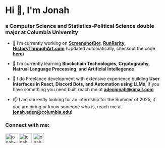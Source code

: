
# Hi 👋, I'm Jonah
### a Computer Science and Statistics-Political Science double major at Columbia University

- 🔭 I’m currently working on <a href="https://github.com/adenjonah/ScreenshotBot" target="_blank"><b>ScreenshotBot</b></a>, <a href="https://github.com/adenjonah/RunRarity" target="_blank"><b>RunRarity</b></a>, <a href="https://github.com/adenjonah/HistoryThroughArt.com" target="_blank"><b>HistoryThroughArt.com</b></a> (Updated automatically, checkout the code <a href="https://github.com/adenjonah/adenjonah/blob/main/.github/workflows/update-readme.yml" target="_blank"><b>here</b></a>)

- 🌱 I’m currently learning **Blockchain Technologies, Cryptography, Natrual Language Processing, and Artificial Intellegence**

- 💸 I do Freelance development with extensive experience building **User Interfaces in React, Discord Bots, and Automation using LLMs**, if you have something you need built reach me at **adenjonah@gmail.com**

- 📫 I am currently looking for an internship for the Summer of 2025, if you are hiring or know someone who is, reach me at **jonah.aden@columbia.edu**!

### Connect with me:
<a href="https://linkedin.com/in/jonah-aden" target="blank"><img align="center" src="https://raw.githubusercontent.com/rahuldkjain/github-profile-readme-generator/master/src/images/icons/Social/linked-in-alt.svg" alt="jonah-aden" height="30" width="40" /></a>
<a href="https://instagram.com/jonah.aden" target="blank"><img align="center" src="https://raw.githubusercontent.com/rahuldkjain/github-profile-readme-generator/master/src/images/icons/Social/instagram.svg" alt="jonah.aden" height="30" width="40" /></a>
<a href="https://jonahaden.org" target="blank"><img align="center" src="https://upload.wikimedia.org/wikipedia/commons/thumb/a/a7/React-icon.svg/2300px-React-icon.svg.png" alt="jonah.aden" height="30" width="35" /></a>
